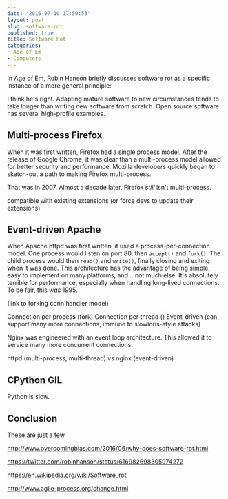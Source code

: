 ```yaml
---
date: '2016-07-10 17:59:53'
layout: post
slug: software-rot
published: true
title: Software Rot
categories:
- Age of Em
- Computers
---
```


In Age of Em, Robin Hanson briefly discusses software rot as a specific instance of a more general principle:

> 

I think he's right. Adapting mature software to new circumstances tends to take longer than writing new software from scratch. Open source software has several high-profile examples.


## Multi-process Firefox

When it was first written, Firefox had a single process model. After the release of Google Chrome, it was clear than a multi-process model allowed for better security and performance. Mozilla developers quickly began to sketch-out a path to making Firefox multi-process.

That was in 2007. Almost a decade later, Firefox *still* isn't multi-process.

compatible with existing extensions (or force devs to update their extensions)



## Event-driven Apache

When Apache httpd was first written, it used a process-per-connection model. One process would listen on port 80, then `accept()` and `fork()`. The child process would then `read()` and `write()`, finally closing and exiting when it was done. This architecture has the advantage of being simple, easy to implement on many platforms, and… not much else. It's absolutely terrible for performance, especially when handling long-lived connections. To be fair, this *was* 1995.



(link to forking conn handler model)

Connection per process (fork)
Connection per thread ()
Event-driven (can support many more connections, immune to slowloris-style attacks)

Nginx was engineered with an event loop architecture. This allowed it to service many more concurrent connections.

httpd (multi-process, multi-thread) vs nginx (event-driven)



## CPython GIL

Python is slow.


## Conclusion

These are just a few 




http://www.overcomingbias.com/2016/06/why-does-software-rot.html

https://twitter.com/robinhanson/status/616982698305974272


https://en.wikipedia.org/wiki/Software_rot

http://www.agile-process.org/change.html
